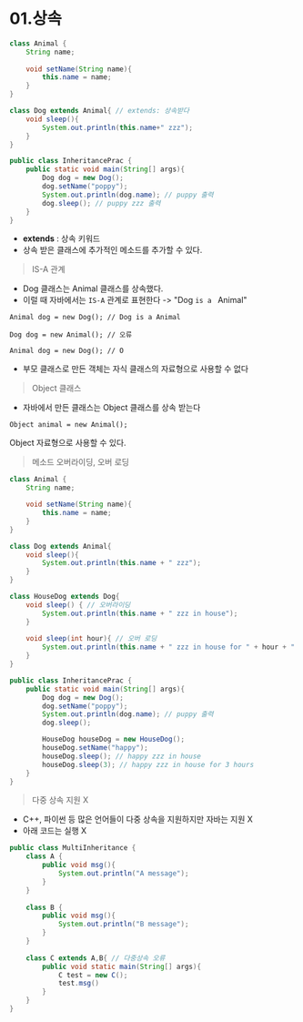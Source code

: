 # 01.상속

```java
class Animal {
    String name;
    
    void setName(String name){
        this.name = name;
    }
}

class Dog extends Animal{ // extends: 상속받다
    void sleep(){
        System.out.println(this.name+" zzz");
    }
}

public class InheritancePrac {
    public static void main(String[] args){
        Dog dog = new Dog();
        dog.setName("poppy");
        System.out.println(dog.name); // puppy 출력
        dog.sleep(); // puppy zzz 출력
    }
}
```

- **extends** : 상속 키워드
- 상속 받은 클래스에 추가적인 메소드를 추가할 수 있다.





> IS-A 관계

- Dog 클래스는 Animal 클래스를 상속했다.
- 이럴 때 자바에서는 `IS-A` 관계로 표현한다 -> "Dog `is a ` Animal"

`Animal dog = new Dog(); // Dog is a Animal`

`Dog dog = new Animal(); // 오류`

`Animal dog = new Dog(); // O`

- 부모 클래스로 만든 객체는 자식 클래스의 자료형으로 사용할 수 없다



> Object 클래스

- 자바에서 만든 클래스는 Object 클래스를 상속 받는다

`Object animal = new Animal();`

Object 자료형으로 사용할 수 있다.



> 메소드 오버라이딩, 오버 로딩

```java
class Animal {
    String name;

    void setName(String name){
        this.name = name;
    }
}

class Dog extends Animal{
    void sleep(){
        System.out.println(this.name + " zzz");
    }
}

class HouseDog extends Dog{
    void sleep() { // 오버라이딩
        System.out.println(this.name + " zzz in house");
    }
    
    void sleep(int hour){ // 오버 로딩
        System.out.println(this.name + " zzz in house for " + hour + " hours");
    }
}

public class InheritancePrac {
    public static void main(String[] args){
        Dog dog = new Dog();
        dog.setName("poppy");
        System.out.println(dog.name); // puppy 출력
        dog.sleep();

        HouseDog houseDog = new HouseDog();
        houseDog.setName("happy");
        houseDog.sleep(); // happy zzz in house
        houseDog.sleep(3); // happy zzz in house for 3 hours
    }
}

```



> 다중 상속 지원 X

- C++, 파이썬 등 많은 언어들이 다중 상속을 지원하지만 자바는 지원 X
- 아래 코드는 실행 X

```java
public class MultiInheritance {
    class A {
        public void msg(){
            System.out.println("A message");
        }
    }
    
    class B {
        public void msg(){
            System.out.println("B message");
        }
    }
    
    class C extends A,B{ // 다중상속 오류
        public void static main(String[] args){
            C test = new C();
            test.msg()
        }
    }
}

```



